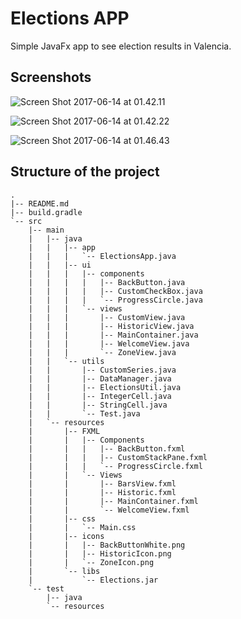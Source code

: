 # Elections APP

Simple JavaFx app to see election results in Valencia.



## Screenshots

![Screen Shot 2017-06-14 at 01.42.11](http://i.imgur.com/YBCmNrO.png)

![Screen Shot 2017-06-14 at 01.42.22](http://imgur.com/Tr6Vrc1.png)

![Screen Shot 2017-06-14 at 01.46.43](http://imgur.com/oK4QaAv.png)



## Structure of the project

```
.
|-- README.md
|-- build.gradle
`-- src
    |-- main
    |   |-- java
    |   |   |-- app
    |   |   |   `-- ElectionsApp.java
    |   |   |-- ui
    |   |   |   |-- components
    |   |   |   |   |-- BackButton.java
    |   |   |   |   |-- CustomCheckBox.java
    |   |   |   |   `-- ProgressCircle.java
    |   |   |   `-- views
    |   |   |       |-- CustomView.java
    |   |   |       |-- HistoricView.java
    |   |   |       |-- MainContainer.java
    |   |   |       |-- WelcomeView.java
    |   |   |       `-- ZoneView.java
    |   |   `-- utils
    |   |       |-- CustomSeries.java
    |   |       |-- DataManager.java
    |   |       |-- ElectionsUtil.java
    |   |       |-- IntegerCell.java
    |   |       |-- StringCell.java
    |   |       `-- Test.java
    |   `-- resources
    |       |-- FXML
    |       |   |-- Components
    |       |   |   |-- BackButton.fxml
    |       |   |   |-- CustomStackPane.fxml
    |       |   |   `-- ProgressCircle.fxml
    |       |   `-- Views
    |       |       |-- BarsView.fxml
    |       |       |-- Historic.fxml
    |       |       |-- MainContainer.fxml
    |       |       `-- WelcomeView.fxml
    |       |-- css
    |       |   `-- Main.css
    |       |-- icons
    |       |   |-- BackButtonWhite.png
    |       |   |-- HistoricIcon.png
    |       |   `-- ZoneIcon.png
    |       `-- libs
    |           `-- Elections.jar
    `-- test
        |-- java
        `-- resources
```

